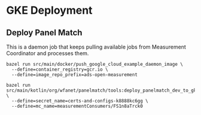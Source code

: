 # GKE Deployment

## Deploy Panel Match

This is a daemon job that keeps pulling available jobs from Measurement 
Coordinator and processes them.

```shell
bazel run src/main/docker/push_google_cloud_example_daemon_image \ 
  --define=container_registry=gcr.io \
  --define=image_repo_prefix=ads-open-measurement
```

```shell
bazel run src/main/kotlin/org/wfanet/panelmatch/tools:deploy_panelmatch_dev_to_gke \
  --define=secret_name=certs-and-configs-k8888kc6gg \
  --define=mc_name=measurementConsumers/FS1n8aTrck0
```
